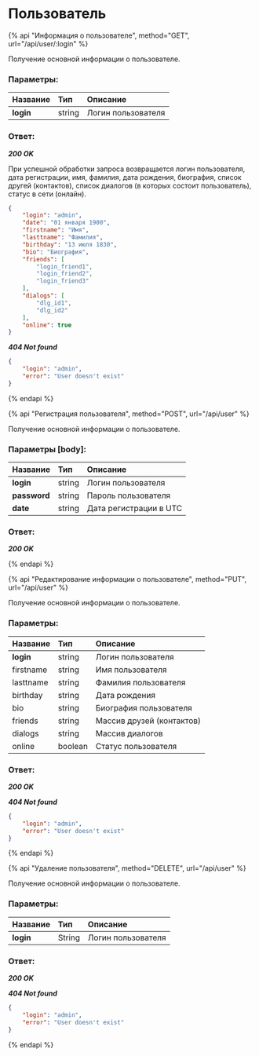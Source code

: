# Пользователь

{% api "Информация о пользователе", method="GET", url="/api/user/:login" %}

Получение основной информации о пользователе.

### Параметры:

| Название   | Тип     | Описание                    |
| :--------- | :------ | :-------------------------- |
| **login**  | string  | Логин пользователя          |


### Ответ:
***200 OK***

При успешной обработки запроса возвращается логин пользователя, дата регистрации, имя, фамилия, дата рождения, биография, список другей (контактов), список диалогов (в которых состоит пользователь), статус в сети (онлайн).

```json
{
	"login": "admin",
	"date": "01 января 1900",
	"firstname": "Имя",
	"lasttname": "Фамилия",
	"birthday": "13 июля 1830",
	"bio": "Биография",
	"friends": [
		"login_friend1",
		"login_friend2",
		"login_friend3"
	],
	"dialogs": [
		"dlg_id1",
		"dlg_id2"
	],
	"online": true
}
```

***404 Not found***
```json
{
    "login": "admin",
	"error": "User doesn't exist"
}
```

{% endapi %}

{% api "Регистрация пользователя", method="POST", url="/api/user" %}

Получение основной информации о пользователе.

### Параметры [body]:

| Название      | Тип     | Описание                    |
| :---------    | :------ | :-------------------------- |
| **login**     | string  | Логин пользователя          |
| **password**  | string  | Пароль пользователя         |
| **date**      | string  | Дата регистрации в UTC      |


### Ответ:
***200 OK***

{% endapi %}

{% api "Редактирование информации о пользователе", method="PUT", url="/api/user" %}

Получение основной информации о пользователе.

### Параметры:

| Название   | Тип     | Описание                    |
| :--------- | :------ | :-------------------------- |
| **login**  | string  | Логин пользователя          |
| firstname  | string  | Имя пользователя            |
| lasttname  | string  | Фамилия пользователя        |
| birthday   | string  | Дата рождения               |
| bio        | string  | Биография пользователя      |
| friends    | string  | Массив друзей (контактов)   |
| dialogs    | string  | Массив диалогов             |
| online     | boolean  | Статус пользователя         |


### Ответ:
***200 OK***

***404 Not found***
```json
{
    "login": "admin",
	"error": "User doesn't exist"
}
```

{% endapi %}

{% api "Удаление пользователя", method="DELETE", url="/api/user" %}

Получение основной информации о пользователе.

### Параметры:

| Название   | Тип     | Описание                    |
| :--------- | :------ | :-------------------------- |
| **login**  | String  | Логин пользователя          |


### Ответ:
***200 OK***

***404 Not found***
```json
{
    "login": "admin",
	"error": "User doesn't exist"
}
```

{% endapi %}



